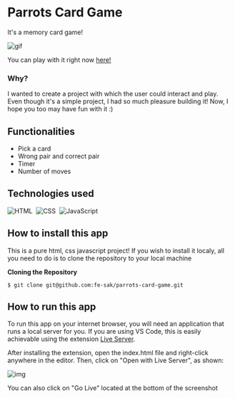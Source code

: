 # Parrots Card Game
It's a memory card game! 

<img src="https://media.giphy.com/media/E9lV71JBHiQ9rPCETs/giphy.gif" alt='gif' />

You can play with it right now [here!](https://fe-sak.github.io/parrots-card-game/)


### Why?

I wanted to create a project with which the user could interact and play. Even though it's a simple project, I had so much pleasure building it!  Now, I hope you too may have fun with it :)

## Functionalities

- Pick a card
- Wrong pair and correct pair
- Timer
- Number of moves

## Technologies used

![HTML](https://img.shields.io/badge/-HTML-05122A?style=flat&logo=HTML5)&nbsp;
![CSS](https://img.shields.io/badge/-CSS-05122A?style=flat&logo=CSS3&logoColor=1572B6)&nbsp;
![JavaScript](https://img.shields.io/badge/-JavaScript-05122A?style=flat&logo=javascript)&nbsp;

## How to install this app

This is a pure html, css javascript project! If you wish to install it localy, all you need to do is to clone the repository to your local machine

  **Cloning the Repository**

```
$ git clone git@github.com:fe-sak/parrots-card-game.git
```

## How to run this app

To run this app on your internet browser, you will need an application that runs a local server for you. If you are using VS Code, this is easily achievable using the extension [Live Server](https://marketplace.visualstudio.com/items?itemName=ritwickdey.LiveServer).

After installing the extension, open the index.html file and right-click anywhere in the editor. 
Then, click on "Open with Live Server", as shown:

<img src="https://serving.photos.photobox.com/96582382b68c1bd6f1441c61c285f0a4277b68ae0800f91ba0b258468ea463d4aceb5a0b.jpg" alt="img">

You can also click on "Go Live" located at the bottom of the screenshot
